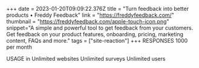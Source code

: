 +++
date = 2023-01-20T09:09:22.376Z
title = "Turn feedback into better products • Freddy Feedback"
link = "https://freddyfeedback.com/"
thumbnail = "https://freddyfeedback.com/apple-touch-icon.png"
snippet="A simple and powerful tool to get feedback from your customers. Get feedback on your product features, onboarding, pricing, marketing content, FAQs and more."
tags = ["site-reaction"]
+++
RESPONSES
1000 per month

USAGE in
Unlimited websites
Unlimited surveys
Unlimited users
